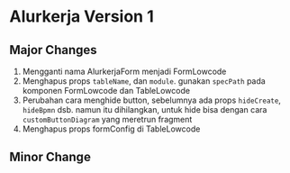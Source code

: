 # Alurkerja Version 1

## Major Changes

1. Mengganti nama AlurkerjaForm menjadi FormLowcode
2. Menghapus props `tableName`, dan `module`. gunakan `specPath` pada komponen FormLowcode dan TableLowcode
3. Perubahan cara menghide button, sebelumnya ada props `hideCreate`, `hideBpmn` dsb. namun itu dihilangkan, untuk hide bisa dengan cara `customButtonDiagram` yang meretrun fragment  
4. Menghapus props formConfig di TableLowcode

## Minor Change
